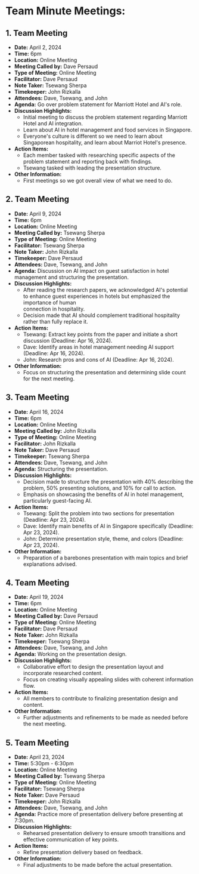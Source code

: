 # Team Minute Meetings:

## 1. Team Meeting

- **Date:** April 2, 2024
- **Time:** 6pm
- **Location:** Online Meeting
- **Meeting Called by:** Dave Persaud
- **Type of Meeting:** Online Meeting
- **Facilitator:** Dave Persaud
- **Note Taker:** Tsewang Sherpa
- **Timekeeper:** John Rizkalla
- **Attendees:** Dave, Tsewang, and John
- **Agenda:** Go over problem statement for Marriott Hotel and AI's role.
- **Discussion Highlights:**
  - Initial meeting to discuss the problem statement regarding Marriott Hotel and AI integration.
  - Learn about AI in hotel management and food services in Singapore.
  - Everyone's culture is different so we need to learn about Singaporean hospitality, and learn about Marriot Hotel's presence.
- **Action Items:**
  - Each member tasked with researching specific aspects of the problem statement and reporting back with findings.
  - Tsewang tasked with leading the presentation structure.
- **Other Information:**
  - First meetings so we got overall view of what we need to do.

## 2. Team Meeting

- **Date:** April 9, 2024
- **Time:** 6pm
- **Location:** Online Meeting
- **Meeting Called by:** Tsewang Sherpa
- **Type of Meeting:** Online Meeting
- **Facilitator:** Tsewang Sherpa
- **Note Taker:** John Rizkalla
- **Timekeeper:** Dave Persaud
- **Attendees:** Dave, Tsewang, and John
- **Agenda:** Discussion on AI impact on guest satisfaction in hotel management and structuring the presentation.
- **Discussion Highlights:**
  - After reading the research papers, we acknowledged AI's potential to enhance guest experiences in hotels but emphasized the importance of human  
    connection in hospitality.
  - Decision made that AI should complement traditional hospitality rather than fully replace it.
- **Action Items:**
  - Tsewang: Extract key points from the paper and initiate a short discussion (Deadline: Apr 16, 2024).
  - Dave: Identify areas in hotel management needing AI support (Deadline: Apr 16, 2024).
  - John: Research pros and cons of AI (Deadline: Apr 16, 2024).
- **Other Information:**
  - Focus on structuring the presentation and determining slide count for the next meeting.

## 3. Team Meeting

- **Date:** April 16, 2024
- **Time:** 6pm
- **Location:** Online Meeting
- **Meeting Called by:** John Rizkalla
- **Type of Meeting:** Online Meeting
- **Facilitator:** John Rizkalla
- **Note Taker:** Dave Persaud
- **Timekeeper:** Tsewang Sherpa
- **Attendees:** Dave, Tsewang, and John
- **Agenda:** Structuring the presentation.
- **Discussion Highlights:**
  - Decision made to structure the presentation with 40% describing the problem, 50% presenting solutions, and 10% for call to action.
  - Emphasis on showcasing the benefits of AI in hotel management, particularly guest-facing AI.
- **Action Items:**
  - Tsewang: Split the problem into two sections for presentation (Deadline: Apr 23, 2024).
  - Dave: Identify main benefits of AI in Singapore specifically (Deadline: Apr 23, 2024).
  - John: Determine presentation style, theme, and colors (Deadline: Apr 23, 2024).
- **Other Information:**
  - Preparation of a barebones presentation with main topics and brief explanations advised.

## 4. Team Meeting

- **Date:** April 19, 2024
- **Time:** 6pm
- **Location:** Online Meeting
- **Meeting Called by:** Dave Persaud
- **Type of Meeting:** Online Meeting
- **Facilitator:** Dave Persaud
- **Note Taker:** John Rizkalla
- **Timekeeper:** Tsewang Sherpa
- **Attendees:** Dave, Tsewang, and John
- **Agenda:** Working on the presentation design.
- **Discussion Highlights:**
  - Collaborative effort to design the presentation layout and incorporate researched content.
  - Focus on creating visually appealing slides with coherent information flow.
- **Action Items:**
  - All members to contribute to finalizing presentation design and content.
- **Other Information:**
  - Further adjustments and refinements to be made as needed before the next meeting.

## 5. Team Meeting

- **Date:** April 23, 2024
- **Time:** 5:30pm - 6:30pm
- **Location:** Online Meeting
- **Meeting Called by:** Tsewang Sherpa
- **Type of Meeting:** Online Meeting
- **Facilitator:** Tsewang Sherpa
- **Note Taker:** Dave Persaud
- **Timekeeper:** John Rizkalla
- **Attendees:** Dave, Tsewang, and John
- **Agenda:** Practice more of presentation delivery before presenting at 7:30pm.
- **Discussion Highlights:**
  - Rehearsed presentation delivery to ensure smooth transitions and effective communication of key points.
- **Action Items:**
  - Refine presentation delivery based on feedback.
- **Other Information:**
  - Final adjustments to be made before the actual presentation.
